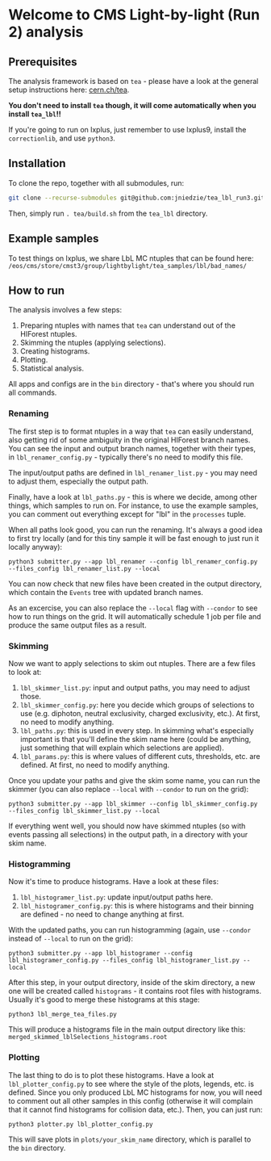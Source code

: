 # Welcome to CMS Light-by-light (Run 2) analysis

## Prerequisites

The analysis framework is based on `tea` - please have a look at the general setup instructions here: [cern.ch/tea](https://jniedzie.github.io/tea/docs/build/).

**You don't need to install `tea` though, it will come automatically when you install `tea_lbl`!!**

If you're going to run on lxplus, just remember to use lxplus9, install the `correctionlib`, and use `python3`.

## Installation

To clone the repo, together with all submodules, run:

```bash
git clone --recurse-submodules git@github.com:jniedzie/tea_lbl_run3.git
```

Then, simply run `. tea/build.sh` from the `tea_lbl` directory.

## Example samples

To test things on lxplus, we share LbL MC ntuples that can be found here:
`/eos/cms/store/cmst3/group/lightbylight/tea_samples/lbl/bad_names/`

## How to run

The analysis involves a few steps:
1. Preparing ntuples with names that `tea` can understand out of the HIForest ntuples.
2. Skimming the ntuples (applying selections).
3. Creating histograms.
4. Plotting.
5. Statistical analysis.

All apps and configs are in the `bin` directory - that's where you should run all commands.

### Renaming

The first step is to format ntuples in a way that `tea` can easily understand, also getting rid of some ambiguity in the original HIForest branch names.
You can see the input and output branch names, together with their types, in `lbl_renamer_config.py` - typically there's no need to modify this file.

The input/output paths are defined in `lbl_renamer_list.py` - you may need to adjust them, especially the output path.

Finally, have a look at `lbl_paths.py` - this is where we decide, among other things, which samples to run on. For instance, to use the example samples,
you can comment out everything except for "lbl" in the `processes` tuple.

When all paths look good, you can run the renaming. It's always a good idea to first try locally (and for this tiny sample it will be fast enough to just run it locally anyway):

```
python3 submitter.py --app lbl_renamer --config lbl_renamer_config.py --files_config lbl_renamer_list.py --local
```

You can now check that new files have been created in the output directory, which contain the `Events` tree with updated branch names.

As an excercise, you can also replace the `--local` flag with `--condor` to see how to run things on the grid. It will automatically schedule 1 job per file and produce the same output files as a result.

### Skimming

Now we want to apply selections to skim out ntuples. There are a few files to look at:

1. `lbl_skimmer_list.py`: input and output paths, you may need to adjust those.
2. `lbl_skimmer_config.py`: here you decide which groups of selections to use (e.g. diphoton, neutral exclusivity, charged exclusivity, etc.). At first, no need to modify anything.
4. `lbl_paths.py`: this is used in every step. In skimming what's especially important is that you'll define the skim name here (could be anything, just something that will explain which selections are applied).
5. `lbl_params.py`: this is where values of different cuts, thresholds, etc. are defined. At first, no need to modify anything.

Once you update your paths and give the skim some name, you can run the skimmer (you can also replace `--local` with `--condor` to run on the grid):

```
python3 submitter.py --app lbl_skimmer --config lbl_skimmer_config.py --files_config lbl_skimmer_list.py --local
```

If everything went well, you should now have skimmed ntuples (so with events passing all selections) in the output path, in a directory with your skim name.

### Histogramming

Now it's time to produce histograms. Have a look at these files:

1. `lbl_histogramer_list.py`: update input/output paths here.
2. `lbl_histogramer_config.py`: this is where histograms and their binning are defined - no need to change anything at first.


With the updated paths, you can run histogramming (again, use `--condor` instead of `--local` to run on the grid):

```
python3 submitter.py --app lbl_histogramer --config lbl_histogramer_config.py --files_config lbl_histogramer_list.py --local
```

After this step, in your output directory, inside of the skim directory, a new one will be created called `histograms` - it contains root files with histograms.
Usually it's good to merge these histograms at this stage:

```
python3 lbl_merge_tea_files.py
```

This will produce a histograms file in the main output directory like this: `merged_skimmed_lblSelections_histograms.root`


### Plotting

The last thing to do is to plot these histograms. Have a look at `lbl_plotter_config.py` to see where the style of the plots, legends, etc. is defined.
Since you only produced LbL MC histograms for now, you will need to comment out all other samples in this config (otherwise it will complain that it cannot
find histograms for collision data, etc.). Then, you can just run:

```
python3 plotter.py lbl_plotter_config.py
```

This will save plots in `plots/your_skim_name` directory, which is parallel to the `bin` directory. 
